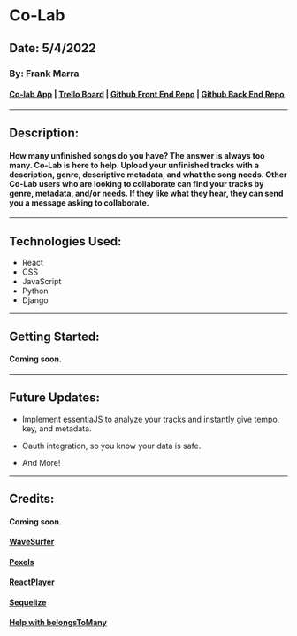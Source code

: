 # Co-Lab

## Date: 5/4/2022

### By: Frank Marra

#### [Co-lab App]() | [Trello Board](https://trello.com/b/5LblG2Nc/co-lab) | [Github Front End Repo](https://github.com/frankmarra/Co-Lab-FrontEnd) | [Github Back End Repo](https://github.com/frankmarra/Co-Lab-BackEnd)

---

## Description:

#### How many unfinished songs do you have? The answer is always too many. Co-Lab is here to help. Upload your unfinished tracks with a description, genre, descriptive metadata, and what the song needs. Other Co-Lab users who are looking to collaborate can find your tracks by genre, metadata, and/or needs. If they like what they hear, they can send you a message asking to collaborate.

---

## Technologies Used:

- React
- CSS
- JavaScript
- Python
- Django

---

## Getting Started:

#### Coming soon.

---

## Future Updates:

- Implement essentiaJS to analyze your tracks and instantly give tempo, key, and metadata.

- Oauth integration, so you know your data is safe.

- And More!

---

## Credits:

#### Coming soon.

#### [WaveSurfer](http://wavesurfer-js.org/docs/)

#### [Pexels](https://www.pexels.com/)

#### [ReactPlayer](https://www.npmjs.com/package/react-player)

#### [Sequelize](https://sequelize.org/docs/v6/)

#### [Help with belongsToMany](https://sebhastian.com/sequelize-belongstomany/)
